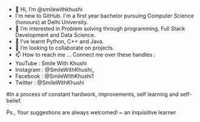 - 👋 Hi, I’m @smilewithkhushi
- I'm new to GitHub. I'm a first year bachelor pursuing Computer Science (honours) at Delhi University.
- 👀 I’m interested in Problem solving through programming, Full Stack Development and Data Science.
- 🌱 I’ve learnt Python, C++ and Java.
- 💞️ I’m looking to collaborate on projects.
- 📫 How to reach me ... Connect me over these handles :
- YouTube : Smile With Khushi
- Instagram : @SmileWithKhushi_
- Facebook : @SmileWithKhushi1
- Twitter : @SmileWithKhushi

#In a process of constant hardwork, improvements, self learning  and self-belief.

Ps., Your suggestions are always welcomed!
~ an inquisitive learner

<!---
smilewithkhushi/smilewithkhushi is a ✨ special ✨ repository because its `README.md` (this file) appears on your GitHub profile.
You can click the Preview link to take a look at your changes.
--->
